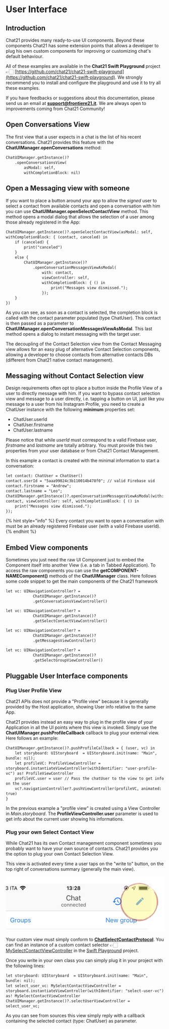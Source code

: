 # User Interface

## Introduction

Chat21 provides many ready-to-use UI components. Beyond these components Chat21 has some extension points that allows a developer to plug his own custom components for improving or customizing chat's default behaviour.

All of these examples are available in the **Chat21 Swift Playground** project 👉🏻 [https://github.com/chat21/chat21-swift-playground](https://github.com/chat21/chat21-swift-playground). We strongly recommend you to install and configure the playground and use it to try all these examples.

If you have feedbacks or suggestions about this documentation, please send us an email at **support@frontiere21.it**. We are always open to improvements coming from Chat21 Community!

## Open Conversations View

The first view that a user expects in a chat is the list of his recent conversations. Chat21 provides this feature with the **ChatUIManager.openConversations** method:

```text
ChatUIManager.getInstance()?
    .openConversationsView(
        asModal: self,
        withCompletionBlock: nil)
```

## Open a Messaging view with someone

If you want to place a button around your app to allow the _signed_ user to select a contact from available contacts and open a conversation with him you can use **ChatUIManager.openSelectContactView** method. This method opens a modal dialog that allows the selection of a user among those already registered in the App:

```text
ChatUIManager.getInstance()?.openSelectContactView(asModal: self, withCompletionBlock: { (contact, canceled) in
    if (canceled) {
        print("canceled")
    }
    else {
        ChatUIManager.getInstance()?
            .openConversationMessagesViewAsModal(
                with: contact,
                viewController: self, 
                withCompletionBlock: { () in
                    print("Messages view dismissed.");
                });
    }
})
```

As you can see, as soon as a contact is selected, the completion block is called with the contact parameter populated \(type ChatUser\). This contact is then passed as a parameter to **ChatUIManager.openConversationMessagesViewAsModal**. This last method opens a dialog to instant messaging with the target user.

The decoupling of the Contact Selection view from the Contact Messaging view allows for an easy plug of alternative Contact Selection components, allowing a developer to choose contacts from alternative contacts DBs \(different from Chat21 native contact management\).

## Messaging without Contact Selection view

Design requirements often opt to place a button inside the Profile View of a user to directly message with him. If you want to bypass contact selection view and message to a user directly, i.e. tapping a button on UI, just like you message to a user from his Instagram Profile, you need to create a ChatUser instance with the following **minimum** properties set:

* ChatUser.userId
* ChatUser.firstname
* ChatUser.lastname

Please notice that while _userId_ must correspond to a valid Firebase user, _firstname_ and _lastname_ are totally arbitrary. You must provide this two properties from your user database or from Chat21 Contact Management.

In this example a contact is created with the minimal information to start a conversation:

```text
let contact: ChatUser = ChatUser()
contact.userId = "5aaa99024c3b110014b478f0"; // valid Firebase uid
contact.firstname = "Andrew";
contact.lastname = "Leo";
ChatUIManager.getInstance()?.openConversationMessagesViewAsModal(with: contact, viewController: self, withCompletionBlock: { () in
    print("Messages view dismissed.");
});
```

{% hint style="info" %}
Every contact you want to open a conversation with must be an already registered Firebase user \(with a valid Firebase userId\).
{% endhint %}

## Embed View components

Sometimes you just need the raw UI Component just to embed the Component itself into another View \(i.e. a tab in Tabbed Application\). To access the raw components you can use the **getCOMPONENT-NAMEComponent\(\)** methods of the **ChatUIManager** class. Here follows some code snippet to get the main components of the Chat21 framework

```text
let vc: UINavigationController? = 
            ChatUIManager.getInstance()?
            .getConversationsViewController()
```

```text
let vc: UINavigationController? = 
            ChatUIManager.getInstance()?
            .getSelectContactViewController()
```

```text
let vc: UINavigationController? = 
            ChatUIManager.getInstance()?
            .getMessagesViewController()
```

```text
let vc: UINavigationController? = 
            ChatUIManager.getInstance()?
            .getSelectGroupViewController()
```

## Pluggable User Interface components

### Plug User Profile View

Chat21 APIs does not provide a "Profile view" because it is generally provided by the Host application, showing User info relative to the same App.

Chat21 provides instead an easy way to plug in the profile view of your Application in all the UI points where this view is invoked. Simply use the **ChatUIManager.pushProfileCallback** callback to plug your external view. Here follows an example:

```text
ChatUIManager.getInstance()?.pushProfileCallback = { (user, vc) in
    let storyboard: UIStoryboard  = UIStoryboard.init(name: "Main", bundle: nil);
    let profileVC: ProfileViewController = storyboard.instantiateViewController(withIdentifier: "user-profile-vc") as! ProfileViewController    
    profileVC.user = user // Pass the chatUser to the view to get info on the user
    vc?.navigationController?.pushViewController(profileVC, animated: true)
}
```

In the previous example a "profile view" is created using a View Controller in _Main.storyboard_. The **ProfileViewController.user** parameter is used to get info about the current user showing his informations.

### Plug your own Select Contact View

While Chat21 has its own Contact management component sometimes you probably want to have your own source of contacts. Chat21 provides you the option to plug your own Contact Selection View.

This view is activated every time a user taps on the "write to" button, on the top right of conversations summary \(generally the main view\).

![Native &quot;Write to&quot; button](../.gitbook/assets/image%20%282%29.png)

Your custom view must simply conform to [**ChatSelectContactProtocol**](https://github.com/chat21/ios-sdk/blob/master/Chat21/Chat21UI/view/ChatSelectContactProtocol.h). You can find an instance of a custom contact selector 👉🏻 [MySelectContactViewController](https://github.com/chat21/chat21-swift-playground/blob/master/MyChat/MySelectContactViewController.swift) in the [Swift Playground](https://github.com/chat21/chat21-swift-playground) project.

Once you write in your own class you can simply plug it in your project with the following lines:

```text
let storyboard: UIStoryboard  = UIStoryboard.init(name: "Main", bundle: nil);
let select_user_vc: MySelectContactViewController = storyboard.instantiateViewController(withIdentifier: "select-user-vc") as! MySelectContactViewController
ChatUIManager.getInstance()?.selectUserViewController = select_user_vc;
```

As you can see from sources this view simply reply with a callback containing the selected contact \(type: ChatUser\) as parameter.











